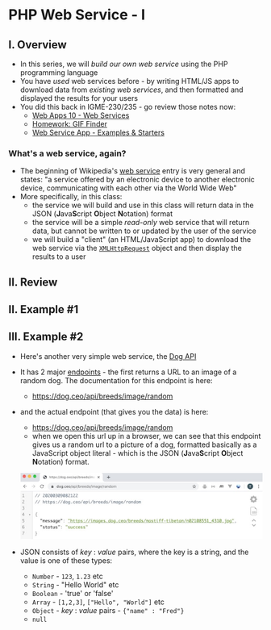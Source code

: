 # PHP Web Service - I

## I. Overview

- In this series, we will *build our own web service* using the PHP programming language
- You have *used* web services before - by writing HTML/JS apps to download data from *existing web services*, and then formatted and displayed the results for your users
- You did this back in IGME-230/235 - go review those notes now:
  - [Web Apps 10 - Web Services](https://github.com/tonethar/IGME-230-Master/blob/master/notes/web-apps-10.md)
  - [Homework: GIF Finder](https://github.com/tonethar/IGME-230-Master/blob/master/notes/HW-gif-finder.md)
  - [Web Service App - Examples & Starters](https://github.com/tonethar/IGME-230-Master/blob/master/notes/web-service-app-starters.md)
  
### What's a web service, again?
  - The beginning of Wikipedia's [web service](https://en.wikipedia.org/wiki/Web_service) entry is very general and states: "a service offered by an electronic device to another electronic device, communicating with each other via the World Wide Web"
  - More specifically, in this class:
    - the service we will build and use in this class will return data in the JSON (**J**ava**S**cript **O**bject **N**otation) format 
    - the service will be a simple *read-only* web service that will return data, but cannot be written to or updated by the user of the service
    - we will build a "client" (an HTML/JavaScript app) to download the web service via the [`XMLHttpRequest`](https://developer.mozilla.org/en-US/docs/Web/API/XMLHttpRequest) object and then display the results to a user

## II. Review




## II. Example #1 


## III. Example #2
- Here's another very simple web service, the [Dog API](https://dog.ceo/dog-api/)
- It has 2 major [endpoints](https://rapidapi.com/blog/api-glossary/endpoint/) - the first returns a URL to an image of a random dog. The documentation for this endpoint is here: 
  - https://dog.ceo/api/breeds/image/random
- and the actual endpoint (that gives you the data) is here:
  - https://dog.ceo/api/breeds/image/random
  - when we open this url up in a browser, we can see that this endpoint gives us a random url to a picture of a dog, formatted basically as a JavaScript object literal - which is the JSON (**J**ava**S**cript **O**bject **N**otation) format.
  
  ![screenshot](./_images/HW-php-web-service-1.jpg)
  
 - JSON consists of *key* : *value* pairs, where the key is a string, and the value is one of these types: 
   - `Number`  - `123`, `1.23` etc
   - `String` - "Hello World" etc
   - `Boolean` - 'true' or 'false'
   - `Array` - `[1,2,3]`, `["Hello", "World"]` etc
   - `Object` -  *key* : *value* pairs - `{"name" : "Fred"}`
   - `null`
